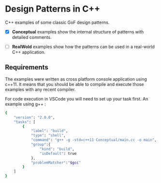 # Design Patterns in C++

C++ examples of some classic GoF design patterns.

- [x] **Conceptual** examples show the internal structure of patterns with detailed comments.

- [ ] **RealWold** examples show how the patterns can be used in a real-world C++ application.

## Requirements

The examples were written as cross platform console application using c++11. It means that you should be able to compile and execute those examples with any recent compiler.

For code execution in VSCode you will need to set up your task first. An example using g++ :

```sh
{
    "version": "2.0.0",
    "tasks": [
        {
            "label": "build",
            "type": "shell",
            "command": "g++ -g -std=c++11 Conceptual/main.cc -o main",
            "group":{
                "kind": "build",
                "isDefault": true
            },
            "problemMatcher":"$gcc"
        }
    ]
}
```
